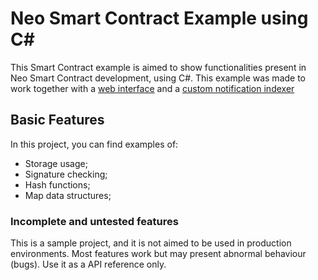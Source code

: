 # Neo Smart Contract Example using C#
This Smart Contract example is aimed to show functionalities present in Neo Smart Contract development, using C#. This example was made to work together with a [web interface](https://github.com/simplitech/neo-bndes-web) and a [custom notification indexer](https://github.com/simplitech/neo-nep-utxo-indexer/)

## Basic Features
In this project, you can find examples of:
- Storage usage;
- Signature checking;
- Hash functions;
- Map data structures;

### Incomplete and untested features
This is a sample project, and it is not aimed to be used in production environments. Most features work but may present abnormal behaviour (bugs). Use it as a API reference only.
